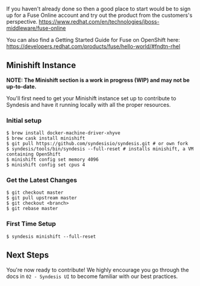 
If you haven't already done so then a good place to start would be to sign up for a Fuse Online account and try out the product from the customers's perspective.
https://www.redhat.com/en/technologies/jboss-middleware/fuse-online

You can also find a Getting Started Guide for Fuse on OpenShift here:
https://developers.redhat.com/products/fuse/hello-world/#fndtn-rhel


## Minishift Instance

**NOTE: The Minishift section is a work in progress (WIP) and may not be up-to-date.**

You'll first need to get your Minishift instance set up to contribute to Syndesis and have it running locally with all the proper resources.

### Initial setup

```
$ brew install docker-machine-driver-xhyve
$ brew cask install minishift
$ git pull https://github.com/syndesisio/syndesis.git # or own fork
$ syndesis/tools/bin/syndesis --full-reset # installs minishift, a VM containing OpenShift
$ minishift config set memory 4096
$ minishift config set cpus 4
```

### Get the Latest Changes

```
$ git checkout master
$ git pull upstream master
$ git checkout <branch>
$ git rebase master
```

### First Time Setup

`$ syndesis minishift --full-reset`


## Next Steps

You're now ready to contribute! We highly encourage you go through the docs in `02 - Syndesis UI` to become familiar with our best practices.
